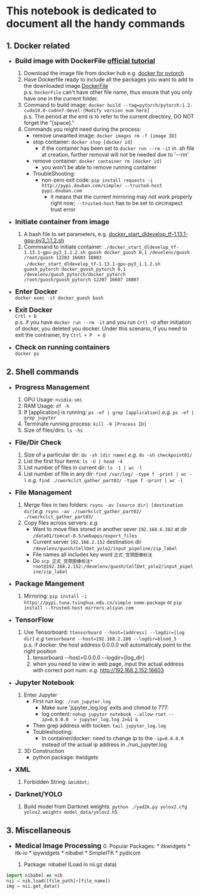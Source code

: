 
# This notebook is dedicated to document all the handy commands

## 1. Docker related

*   <font size= '4'> **Build image with DockerFile [official tutorial](https://docs.docker.com/get-started/part2/)** </font> 
    1. Download the image file from docker hub e.g. [docker for pytorch](https://hub.docker.com/r/pytorch/pytorch/tags)  
    2. Have Dockerfile ready to include all the packages you want to add to the downloaded image [DockerFile](https://github.com/SuhanG17/Commands_documentation/blob/master/example_file/Dockerfile)  
        p.s. `DockerFile` can't have other file name, thus ensure that you only have one in the current folder.
    3. Command to build image: `docker build --tag=pytorch/pytorch:1.2-cuda10.0-cudnn7-devel-[Modify version num here]  . `  
        p.s. The period at the end is to refer to the current directory, DO NOT forget the "[space]."
    4. Commands you might need during the process:
        -  remove unwanted image: ` docker images rm -f [image ID] `
        -  stop container: `docker stop [docker id]`
            * if the container has been set to `docker run --rm -it` in .sh file at creation, further removal will not be needed due to '--rm'
        -  remove container: `docker container rm [docker id]`
            * you won't be able to remove running container
        -  TroubleShooting:
            * non-zero exit code:  `pip install requests -i http://pypi.douban.com/simple/ --trusted-host pypi.douban.com`
                * it means that the current mirroring may not work properly right now; `--trusted-host` has to be set to circmspect trust error
       
       
*   <font size= '4'> **Initiate container from image** </font>
    1. A bash file to set parameters, e.g. [docker_start_dldevelop_tf-1.13.1-gpu-py3_1.1.2.sh](https://github.com/SuhanG17/Commands_documentation/blob/master/example_file/docker_start_dldevelop_tf-1.13.1-gpu-py3_1.1.2.sh) 
    2. Commnand to initiate container:
         `./docker_start_dldevelop_tf-1.13.1-gpu-py3_1.1.2.sh guosh docker_guosh 0,1 /develenv/guosh /root/guosh 12203 16603 18803`  
         `./docker_start_dldevelop_tf-1.13.1-gpu-py3_1.1.2.sh guosh_pytorch docker_guosh_pytorch 0,1 /develenv/guosh_pytorch/docker_pytorch /root/guosh/guosh_pytorch 12207 16607 18807`
  
  
*   <font size= '4'> **Enter Docker** </font>  
    `docker exec -it docker_guosh bash`
      
      
*   <font size= '4'> **Exit Docker** </font>  
    `Crtl + D`  
    p.s. if you have `docker run --rm -it` and you run `Crtl +D` after initiation of docker, you deleted you docker. Under this scenario, if you need to exit the contrainer, try `Ctrl + P  + Q`
      
      
*  <font size= '4'> **Check on running containers** </font>  
    `docker ps`

        


## 2. Shell commands

*   <font size= '4'> **Progress Management** </font> 
    1. GPU Usage: `nvidia-smi`
    2. RAM Usage: `df -h`
    3. If [application] is running: `ps -ef | grep [application]` *e.g.* `ps -ef | grep jupyter`
    4. Terminate running process: `kill -9 [Process ID]`
    5. Size of files/dirs: `ls -hs`
    
    
*   <font size= '4'> **File/Dir Check** </font> 
    1. Size of a particular dir: `du -sh [dir name]` *e.g.* `du -sh checkpoint01/`
    2. List the first four items: `ls -U | head -4`
    3. List number of files in current dir: `ls -1 | wc -l`
    4. List number of file in any dir: `find /var/log/ -type f -print | wc -l` *e.g.* `find ./cworkclct_gather_part02/ -type f -print | wc -l`
    
    
*   <font size= '4'> **File Management** </font> 
    1. Merge files in two folders:  `rsync -av [source dir] [destination dir]`*e.g.* `rsync -av ./cworkclct_gather_part02/ ./cworkclct_gather_part03/`
    2. Copy files across servers: *e.g.*
        *  Want to move files stored in another sever `192.168.6.202` at dir `/data01/tomcat-8.5/webapps/export_files`
        *  Current server `192.168.2.152` destination dir `/develenv/guosh/CellDet_yolo2/input_pipeline/zip_label`
        *  File names all includes key word `正式_宫颈图像标注`
        *  Do `scp 正式_宫颈图像标注* root@192.168.2.152:/develenv/guosh/CellDet_yolo2/input_pipeline/zip_label`


*   <font size= '4'> **Package Mangement** </font> 
    1. Mirroring: `pip install -i https://pypi.tuna.tsinghua.edu.cn/simple some-package` or `pip install --trusted-host mirrors.aliyun.com`


*   <font size= '4'> **TensorFlow** </font> 
    1. Use Tensorboard: `ttensorboard --host=[address] --logdir=[log dir]` *e.g* `tensorboard --host=192.168.2.180 --logdir=blood_3`  
      p.s. if docker: the host address 0.0.0.0 will automaticaly point to the right position  
          1. tensorboard --host=0.0.0.0 --logdir=[log_dir]
          2. when you need to view in web page, input the actual address with correct port num: *e.g.* <http://192.168.2.152:16603>
          
          
        
*   <font size= '4'> **Jupyter Notebook** </font> 
    1. Enter Jupyter
       * First run log: `./run_jupyter.log`
           * Make sure 'jupyter_log.log' exits and chmod to 777: 
           * log content: `nohup jupyter notebook --allow-root --ip=0.0.0.0  > jupyter_log.log 2>&1 &`
       * Then grep address with tocken: `tail jupyter_log.log`
       * Toubleshooting:
           * In container/docker: need to change ip to the `-ip=0.0.0.0` instead of the actual ip address in ./run_jupyter.log
    2. 3D Construction
       * python package: itwidgets

*   <font size= '4'> **XML** </font> 
    1. Forbidden String: `&middot;`
    
    
*   <font size= '4'> **Darknet/YOLO** </font> 
    1. Build model from Dartknet weights: `python ./yad2k.py yolov2.cfg yolov2.weights model_data/yolov2.h5`

## 3. Miscellaneous

*   <font size= '4'> **Medical Image Processing** </font> 
    0. Popular Packages:
        * itkwidgets
        * itk-io
        * ipywidgets
        * nibabel
        * SimpleITK
        * pydicom


    1. Package: nibabel (Load in nii.gz data)
```Python
import nibabel as nib
nii = nib.load([file_path]+[file_name])
img = nii.get_data()
```


```python

```
